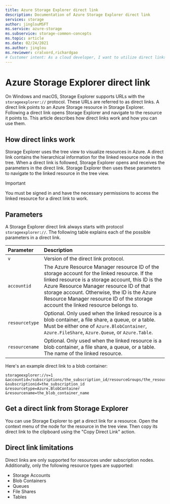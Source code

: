```yaml
---
title: Azure Storage Explorer direct link
description: Documentation of Azure Storage Explorer direct link
services: storage
author: jinglouMSFT
ms.service: azure-storage
ms.subservice: storage-common-concepts
ms.topic: article
ms.date: 02/24/2021
ms.author: jinglou
ms.reviewer: cralvord,richardgao
# Customer intent: As a cloud developer, I want to utilize direct links in Azure Storage Explorer, so that I can efficiently access and manage specific storage resources using predefined URLs.
---
```


# Azure Storage Explorer direct link

On Windows and macOS, Storage Explorer supports URLs with the `storageexplorer://` protocol. These URLs are referred to as direct links. A direct link points to an Azure Storage resource in Storage Explorer. Following a direct link opens Storage Explorer and navigate to the resource it points to. This article describes how direct links work and how you can use them.

## How direct links work

Storage Explorer uses the tree view to visualize resources in Azure. A direct link contains the hierarchical information for the linked resource node in the tree. When a direct link is followed, Storage Explorer opens and receives the parameters in the direct link. Storage Explorer then uses these parameters to navigate to the linked resource in the tree view.

> [!IMPORTANT]
> You must be signed in and have the necessary permissions to access the linked resource for a direct link to work.

## Parameters

A Storage Explorer direct link always starts with protocol `storageexplorer://`. The following table explains each of the possible parameters in a direct link.

| Parameter      | Description
|:---------------|:-----------
| `v`            | Version of the direct link protocol.
| `accountid`    | The Azure Resource Manager resource ID of the storage account for the linked resource. If the linked resource is a storage account, this ID is the Azure Resource Manager resource ID of that storage account. Otherwise, the ID is the Azure Resource Manager resource ID of the storage account the linked resource belongs to.
| `resourcetype` | Optional. Only used when the linked resource is a blob container, a file share, a queue, or a table. Must be either one of `Azure.BlobContainer`, `Azure.FileShare`, `Azure.Queue`, or `Azure.Table`.
| `resourcename` | Optional. Only used when the linked resource is a blob container, a file share, a queue, or a table. The name of the linked resource.

Here's an example direct link to a blob container:

```
storageexplorer://v=1
&accountid=/subscriptions/the_subscription_id/resourceGroups/the_resource_group_name/providers/Microsoft.Storage/storageAccounts/the_storage_account_name
&subscriptionid=the_subscription_id
&resourcetype=Azure.BlobContainer
&resourcename=the_blob_container_name
```

## Get a direct link from Storage Explorer

You can use Storage Explorer to get a direct link for a resource. Open the context menu of the node for the resource in the tree view. Then copy its direct link to the clipboard using the "Copy Direct Link" action.

## Direct link limitations

Direct links are only supported for resources under subscription nodes. Additionally, only the following resource types are supported:

- Storage Accounts
- Blob Containers
- Queues
- File Shares
- Tables
